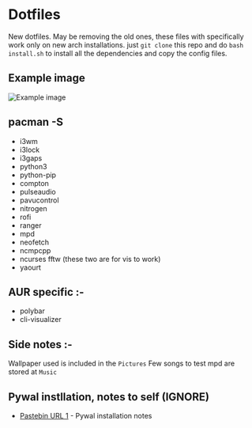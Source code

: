 # Dotfiles

New dotfiles. May be removing the old ones, these files with specifically work only on new arch installations.
just `git clone` this repo and do `bash install.sh` to install all the dependencies and copy the config files. 

## Example image
![Example image](https://i.imgur.com/86oTUZe.jpg)

## pacman -S
* i3wm
* i3lock
* i3gaps
* python3
* python-pip
* compton
* pulseaudio 
* pavucontrol
* nitrogen
* rofi
* ranger
* mpd
* neofetch
* ncmpcpp
* ncurses fftw (these two are for vis to work)
* yaourt

## AUR specific :-
* polybar
* cli-visualizer

## Side notes :-
Wallpaper used is included in the `Pictures`
Few songs to test mpd are stored at `Music`

## Pywal instllation, notes to self (IGNORE)
* [Pastebin URL 1](https://pastebin.com/vLAwuvib) - Pywal installation notes




